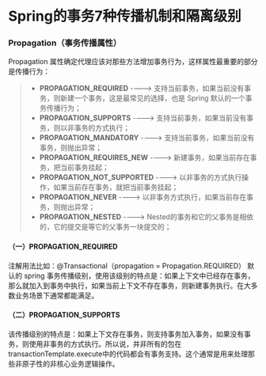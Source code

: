 # Spring的事务7种传播机制和隔离级别

### Propagation（事务传播属性）
Propagation 属性确定代理应该对那些方法增加事务行为，这样属性最重要的部分是传播行为：
> - **PROPAGATION_REQUIRED**  ----> 支持当前事务，如果当前没有事务，则新建一个事务，这是最常见的选择，也是 Spring 默认的一个事务传播行为；
> - **PROPAGATION_SUPPORTS** ----> 支持当前事务，如果当前没有事务，则以非事务的方式执行；
> - **PROPAGATION_MANDATORY** ----> 支持当前事务，如果当前没有事务，则抛出异常；
> - **PROPAGATION_REQUIRES_NEW** ----> 新建事务，如果当前存在事务，把当前事务挂起；
> - **PROPAGATION_NOT_SUPPORTED** ----> 以非事务的方式执行操作，如果当前存在事务，就把当前事务挂起；
> - **PROPAGATION_NEVER** ----> 以非事务方式执行，如果当前存在事务，则抛出异常；
> - **PROPAGATION_NESTED** ----> Nested的事务和它的父事务是相依的，它的提交是等它的父事务一块提交的；


#### （一）PROPAGATION_REQUIRED
注解用法比如：@Transactional（propagation = Propagation.REQUIRED）
默认的 spring 事务传播级别，使用该级别的特点是：如果上下文中已经存在事务，那么就加入到事务中执行，如果当前上下文不存在事务，则新建事务执行。在大多数业务场景下通常都能满足。

#### （二）PROPAGATION_SUPPORTS
该传播级别的特点是：如果上下文存在事务，则支持事务加入事务，如果没有事务，则使用非事务的方式执行。所以说，并非所有的包在transactionTemplate.execute中的代码都会有事务支持。这个通常是用来处理那些非原子性的非核心业务逻辑操作。


